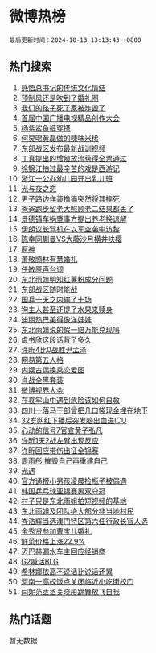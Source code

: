 # 微博热榜

`最后更新时间：2024-10-13 13:13:43 +0800`

## 热门搜索

1. [感悟总书记的传统文化情结](https://m.weibo.cn/search?containerid=100103type%3D1%26t%3D10%26q%3D%23%E6%84%9F%E6%82%9F%E6%80%BB%E4%B9%A6%E8%AE%B0%E7%9A%84%E4%BC%A0%E7%BB%9F%E6%96%87%E5%8C%96%E6%83%85%E7%BB%93%23&stream_entry_id=51&isnewpage=1&extparam=seat%3D1%26pos%3D0%26dgr%3D0%26cate%3D10103%26q%3D%2523%25E6%2584%259F%25E6%2582%259F%25E6%2580%25BB%25E4%25B9%25A6%25E8%25AE%25B0%25E7%259A%2584%25E4%25BC%25A0%25E7%25BB%259F%25E6%2596%2587%25E5%258C%2596%25E6%2583%2585%25E7%25BB%2593%2523%26c_type%3D51%26filter_type%3Drealtimehot%26stream_entry_id%3D51%26display_time%3D1728796421%26pre_seqid%3D172879642194892556904105)
1. [预制风还是吹到了婚礼圈](https://m.weibo.cn/search?containerid=100103type%3D1%26t%3D10%26q%3D%23%E9%A2%84%E5%88%B6%E9%A3%8E%E8%BF%98%E6%98%AF%E5%90%B9%E5%88%B0%E4%BA%86%E5%A9%9A%E7%A4%BC%E5%9C%88%23&stream_entry_id=31&isnewpage=1&extparam=seat%3D1%26q%3D%2523%25E9%25A2%2584%25E5%2588%25B6%25E9%25A3%258E%25E8%25BF%2598%25E6%2598%25AF%25E5%2590%25B9%25E5%2588%25B0%25E4%25BA%2586%25E5%25A9%259A%25E7%25A4%25BC%25E5%259C%2588%2523%26band_rank%3D1%26realpos%3D1%26flag%3D2%26filter_type%3Drealtimehot%26pos%3D0%26cate%3D5001%26dgr%3D0%26lcate%3D5001%26c_type%3D31%26stream_entry_id%3D31%26display_time%3D1728796421%26pre_seqid%3D172879642194892556904105)
1. [我们的孩子死了家被炸毁了](https://m.weibo.cn/search?containerid=100103type%3D1%26t%3D10%26q%3D%23%E6%88%91%E4%BB%AC%E7%9A%84%E5%AD%A9%E5%AD%90%E6%AD%BB%E4%BA%86%E5%AE%B6%E8%A2%AB%E7%82%B8%E6%AF%81%E4%BA%86%23&stream_entry_id=31&isnewpage=1&extparam=seat%3D1%26q%3D%2523%25E6%2588%2591%25E4%25BB%25AC%25E7%259A%2584%25E5%25AD%25A9%25E5%25AD%2590%25E6%25AD%25BB%25E4%25BA%2586%25E5%25AE%25B6%25E8%25A2%25AB%25E7%2582%25B8%25E6%25AF%2581%25E4%25BA%2586%2523%26band_rank%3D2%26realpos%3D2%26flag%3D2%26filter_type%3Drealtimehot%26pos%3D1%26cate%3D5001%26dgr%3D0%26lcate%3D5001%26c_type%3D31%26stream_entry_id%3D31%26display_time%3D1728796421%26pre_seqid%3D172879642194892556904105)
1. [首届中国广播电视精品创作大会](https://m.weibo.cn/search?containerid=100103type%3D1%26t%3D10%26q%3D%23%E9%A6%96%E5%B1%8A%E4%B8%AD%E5%9B%BD%E5%B9%BF%E6%92%AD%E7%94%B5%E8%A7%86%E7%B2%BE%E5%93%81%E5%88%9B%E4%BD%9C%E5%A4%A7%E4%BC%9A%23&stream_entry_id=31&isnewpage=1&extparam=seat%3D1%26q%3D%2523%25E9%25A6%2596%25E5%25B1%258A%25E4%25B8%25AD%25E5%259B%25BD%25E5%25B9%25BF%25E6%2592%25AD%25E7%2594%25B5%25E8%25A7%2586%25E7%25B2%25BE%25E5%2593%2581%25E5%2588%259B%25E4%25BD%259C%25E5%25A4%25A7%25E4%25BC%259A%2523%26band_rank%3D3%26realpos%3D3%26flag%3D0%26filter_type%3Drealtimehot%26pos%3D2%26cate%3D5001%26dgr%3D0%26lcate%3D5001%26c_type%3D31%26stream_entry_id%3D31%26display_time%3D1728796421%26pre_seqid%3D172879642194892556904105)
1. [杨紫鲨鱼裤穿搭](https://m.weibo.cn/search?containerid=100103type%3D1%26t%3D10%26q%3D%23%E6%9D%A8%E7%B4%AB%E9%B2%A8%E9%B1%BC%E8%A3%A4%E7%A9%BF%E6%90%AD%23&stream_entry_id=31&isnewpage=1&extparam=seat%3D1%26q%3D%2523%25E6%259D%25A8%25E7%25B4%25AB%25E9%25B2%25A8%25E9%25B1%25BC%25E8%25A3%25A4%25E7%25A9%25BF%25E6%2590%25AD%2523%26band_rank%3D4%26realpos%3D4%26flag%3D1%26filter_type%3Drealtimehot%26pos%3D3%26cate%3D5001%26dgr%3D0%26lcate%3D5001%26c_type%3D31%26stream_entry_id%3D31%26display_time%3D1728796421%26pre_seqid%3D172879642194892556904105)
1. [何炅喝黄磊做的辣味米稀](https://m.weibo.cn/search?containerid=100103type%3D1%26t%3D10%26q%3D%23%E4%BD%95%E7%82%85%E5%96%9D%E9%BB%84%E7%A3%8A%E5%81%9A%E7%9A%84%E8%BE%A3%E5%91%B3%E7%B1%B3%E7%A8%80%23&stream_entry_id=31&isnewpage=1&extparam=seat%3D1%26q%3D%2523%25E4%25BD%2595%25E7%2582%2585%25E5%2596%259D%25E9%25BB%2584%25E7%25A3%258A%25E5%2581%259A%25E7%259A%2584%25E8%25BE%25A3%25E5%2591%25B3%25E7%25B1%25B3%25E7%25A8%2580%2523%26band_rank%3D5%26realpos%3D5%26flag%3D2%26filter_type%3Drealtimehot%26pos%3D4%26cate%3D5001%26dgr%3D0%26lcate%3D5001%26c_type%3D31%26stream_entry_id%3D31%26display_time%3D1728796421%26pre_seqid%3D172879642194892556904105)
1. [东部战区发布最新战训视频](https://m.weibo.cn/search?containerid=100103type%3D1%26t%3D10%26q%3D%23%E4%B8%9C%E9%83%A8%E6%88%98%E5%8C%BA%E5%8F%91%E5%B8%83%E6%9C%80%E6%96%B0%E6%88%98%E8%AE%AD%E8%A7%86%E9%A2%91%23&stream_entry_id=31&isnewpage=1&extparam=seat%3D1%26q%3D%2523%25E4%25B8%259C%25E9%2583%25A8%25E6%2588%2598%25E5%258C%25BA%25E5%258F%2591%25E5%25B8%2583%25E6%259C%2580%25E6%2596%25B0%25E6%2588%2598%25E8%25AE%25AD%25E8%25A7%2586%25E9%25A2%2591%2523%26band_rank%3D6%26realpos%3D6%26flag%3D1%26filter_type%3Drealtimehot%26pos%3D5%26cate%3D5001%26dgr%3D0%26lcate%3D5001%26c_type%3D31%26stream_entry_id%3D31%26display_time%3D1728796421%26pre_seqid%3D172879642194892556904105)
1. [丁真提出的增殖放流获得全票通过](https://m.weibo.cn/search?containerid=100103type%3D1%26t%3D10%26q%3D%E4%B8%81%E7%9C%9F%E6%8F%90%E5%87%BA%E7%9A%84%E5%A2%9E%E6%AE%96%E6%94%BE%E6%B5%81%E8%8E%B7%E5%BE%97%E5%85%A8%E7%A5%A8%E9%80%9A%E8%BF%87&stream_entry_id=31&isnewpage=1&extparam=seat%3D1%26q%3D%25E4%25B8%2581%25E7%259C%259F%25E6%258F%2590%25E5%2587%25BA%25E7%259A%2584%25E5%25A2%259E%25E6%25AE%2596%25E6%2594%25BE%25E6%25B5%2581%25E8%258E%25B7%25E5%25BE%2597%25E5%2585%25A8%25E7%25A5%25A8%25E9%2580%259A%25E8%25BF%2587%26band_rank%3D7%26realpos%3D7%26flag%3D1%26filter_type%3Drealtimehot%26pos%3D6%26cate%3D5001%26dgr%3D0%26lcate%3D5001%26c_type%3D31%26stream_entry_id%3D31%26display_time%3D1728796421%26pre_seqid%3D172879642194892556904105)
1. [徐锦江拍过最辛苦的戏是西游记](https://m.weibo.cn/search?containerid=100103type%3D1%26t%3D10%26q%3D%E5%BE%90%E9%94%A6%E6%B1%9F%E6%8B%8D%E8%BF%87%E6%9C%80%E8%BE%9B%E8%8B%A6%E7%9A%84%E6%88%8F%E6%98%AF%E8%A5%BF%E6%B8%B8%E8%AE%B0&stream_entry_id=31&isnewpage=1&extparam=seat%3D1%26q%3D%25E5%25BE%2590%25E9%2594%25A6%25E6%25B1%259F%25E6%258B%258D%25E8%25BF%2587%25E6%259C%2580%25E8%25BE%259B%25E8%258B%25A6%25E7%259A%2584%25E6%2588%258F%25E6%2598%25AF%25E8%25A5%25BF%25E6%25B8%25B8%25E8%25AE%25B0%26band_rank%3D8%26realpos%3D8%26flag%3D1%26filter_type%3Drealtimehot%26pos%3D7%26cate%3D5001%26dgr%3D0%26lcate%3D5001%26c_type%3D31%26stream_entry_id%3D31%26display_time%3D1728796421%26pre_seqid%3D172879642194892556904105)
1. [浙江一公办幼儿园开出乳儿班](https://m.weibo.cn/search?containerid=100103type%3D1%26t%3D10%26q%3D%23%E6%B5%99%E6%B1%9F%E4%B8%80%E5%85%AC%E5%8A%9E%E5%B9%BC%E5%84%BF%E5%9B%AD%E5%BC%80%E5%87%BA%E4%B9%B3%E5%84%BF%E7%8F%AD%23&stream_entry_id=31&isnewpage=1&extparam=seat%3D1%26q%3D%2523%25E6%25B5%2599%25E6%25B1%259F%25E4%25B8%2580%25E5%2585%25AC%25E5%258A%259E%25E5%25B9%25BC%25E5%2584%25BF%25E5%259B%25AD%25E5%25BC%2580%25E5%2587%25BA%25E4%25B9%25B3%25E5%2584%25BF%25E7%258F%25AD%2523%26band_rank%3D9%26realpos%3D9%26flag%3D0%26filter_type%3Drealtimehot%26pos%3D8%26cate%3D5001%26dgr%3D0%26lcate%3D5001%26c_type%3D31%26stream_entry_id%3D31%26display_time%3D1728796421%26pre_seqid%3D172879642194892556904105)
1. [光与夜之恋](https://m.weibo.cn/search?containerid=100103type%3D1%26t%3D10%26q%3D%E5%85%89%E4%B8%8E%E5%A4%9C%E4%B9%8B%E6%81%8B&stream_entry_id=31&isnewpage=1&extparam=seat%3D1%26q%3D%25E5%2585%2589%25E4%25B8%258E%25E5%25A4%259C%25E4%25B9%258B%25E6%2581%258B%26band_rank%3D10%26realpos%3D10%26flag%3D1%26filter_type%3Drealtimehot%26pos%3D9%26cate%3D5001%26dgr%3D0%26lcate%3D5001%26c_type%3D31%26stream_entry_id%3D31%26display_time%3D1728796421%26pre_seqid%3D172879642194892556904105)
1. [男子路边佯装撸猫突然将其摔死](https://m.weibo.cn/search?containerid=100103type%3D1%26t%3D10%26q%3D%23%E7%94%B7%E5%AD%90%E8%B7%AF%E8%BE%B9%E4%BD%AF%E8%A3%85%E6%92%B8%E7%8C%AB%E7%AA%81%E7%84%B6%E5%B0%86%E5%85%B6%E6%91%94%E6%AD%BB%23&stream_entry_id=31&isnewpage=1&extparam=seat%3D1%26q%3D%2523%25E7%2594%25B7%25E5%25AD%2590%25E8%25B7%25AF%25E8%25BE%25B9%25E4%25BD%25AF%25E8%25A3%2585%25E6%2592%25B8%25E7%258C%25AB%25E7%25AA%2581%25E7%2584%25B6%25E5%25B0%2586%25E5%2585%25B6%25E6%2591%2594%25E6%25AD%25BB%2523%26band_rank%3D11%26realpos%3D11%26flag%3D1%26filter_type%3Drealtimehot%26pos%3D10%26cate%3D5001%26dgr%3D0%26lcate%3D5001%26c_type%3D31%26stream_entry_id%3D31%26display_time%3D1728796421%26pre_seqid%3D172879642194892556904105)
1. [爸爸跑步留老大照顾老二结果都丢了](https://m.weibo.cn/search?containerid=100103type%3D1%26t%3D10%26q%3D%23%E7%88%B8%E7%88%B8%E8%B7%91%E6%AD%A5%E7%95%99%E8%80%81%E5%A4%A7%E7%85%A7%E9%A1%BE%E8%80%81%E4%BA%8C%E7%BB%93%E6%9E%9C%E9%83%BD%E4%B8%A2%E4%BA%86%23&stream_entry_id=31&isnewpage=1&extparam=seat%3D1%26q%3D%2523%25E7%2588%25B8%25E7%2588%25B8%25E8%25B7%2591%25E6%25AD%25A5%25E7%2595%2599%25E8%2580%2581%25E5%25A4%25A7%25E7%2585%25A7%25E9%25A1%25BE%25E8%2580%2581%25E4%25BA%258C%25E7%25BB%2593%25E6%259E%259C%25E9%2583%25BD%25E4%25B8%25A2%25E4%25BA%2586%2523%26band_rank%3D12%26realpos%3D12%26flag%3D0%26filter_type%3Drealtimehot%26pos%3D11%26cate%3D5001%26dgr%3D0%26lcate%3D5001%26c_type%3D31%26stream_entry_id%3D31%26display_time%3D1728796421%26pre_seqid%3D172879642194892556904105)
1. [景德镇车祸肇事方提出养老换谅解](https://m.weibo.cn/search?containerid=100103type%3D1%26t%3D10%26q%3D%23%E6%99%AF%E5%BE%B7%E9%95%87%E8%BD%A6%E7%A5%B8%E8%82%87%E4%BA%8B%E6%96%B9%E6%8F%90%E5%87%BA%E5%85%BB%E8%80%81%E6%8D%A2%E8%B0%85%E8%A7%A3%23&stream_entry_id=31&isnewpage=1&extparam=seat%3D1%26q%3D%2523%25E6%2599%25AF%25E5%25BE%25B7%25E9%2595%2587%25E8%25BD%25A6%25E7%25A5%25B8%25E8%2582%2587%25E4%25BA%258B%25E6%2596%25B9%25E6%258F%2590%25E5%2587%25BA%25E5%2585%25BB%25E8%2580%2581%25E6%258D%25A2%25E8%25B0%2585%25E8%25A7%25A3%2523%26band_rank%3D13%26realpos%3D13%26flag%3D0%26filter_type%3Drealtimehot%26pos%3D12%26cate%3D5001%26dgr%3D0%26lcate%3D5001%26c_type%3D31%26stream_entry_id%3D31%26display_time%3D1728796421%26pre_seqid%3D172879642194892556904105)
1. [伊朗议长驾机在以军空袭中访黎](https://m.weibo.cn/search?containerid=100103type%3D1%26t%3D10%26q%3D%23%E4%BC%8A%E6%9C%97%E8%AE%AE%E9%95%BF%E9%A9%BE%E6%9C%BA%E5%9C%A8%E4%BB%A5%E5%86%9B%E7%A9%BA%E8%A2%AD%E4%B8%AD%E8%AE%BF%E9%BB%8E%23&stream_entry_id=31&isnewpage=1&extparam=seat%3D1%26q%3D%2523%25E4%25BC%258A%25E6%259C%2597%25E8%25AE%25AE%25E9%2595%25BF%25E9%25A9%25BE%25E6%259C%25BA%25E5%259C%25A8%25E4%25BB%25A5%25E5%2586%259B%25E7%25A9%25BA%25E8%25A2%25AD%25E4%25B8%25AD%25E8%25AE%25BF%25E9%25BB%258E%2523%26band_rank%3D14%26realpos%3D14%26flag%3D0%26filter_type%3Drealtimehot%26pos%3D13%26cate%3D5001%26dgr%3D0%26lcate%3D5001%26c_type%3D31%26stream_entry_id%3D31%26display_time%3D1728796421%26pre_seqid%3D172879642194892556904105)
1. [陈幸同蒯曼VS大藤沙月横井呋樱](https://m.weibo.cn/search?containerid=100103type%3D1%26t%3D10%26q%3D%23%E9%99%88%E5%B9%B8%E5%90%8C%E8%92%AF%E6%9B%BCVS%E5%A4%A7%E8%97%A4%E6%B2%99%E6%9C%88%E6%A8%AA%E4%BA%95%E5%91%8B%E6%A8%B1%23&stream_entry_id=31&isnewpage=1&extparam=seat%3D1%26q%3D%2523%25E9%2599%2588%25E5%25B9%25B8%25E5%2590%258C%25E8%2592%25AF%25E6%259B%25BCVS%25E5%25A4%25A7%25E8%2597%25A4%25E6%25B2%2599%25E6%259C%2588%25E6%25A8%25AA%25E4%25BA%2595%25E5%2591%258B%25E6%25A8%25B1%2523%26band_rank%3D15%26realpos%3D15%26flag%3D1%26filter_type%3Drealtimehot%26pos%3D14%26cate%3D5001%26dgr%3D0%26lcate%3D5001%26c_type%3D31%26stream_entry_id%3D31%26display_time%3D1728796421%26pre_seqid%3D172879642194892556904105)
1. [原神](https://m.weibo.cn/search?containerid=100103type%3D1%26t%3D10%26q%3D%E5%8E%9F%E7%A5%9E&stream_entry_id=31&isnewpage=1&extparam=seat%3D1%26q%3D%25E5%258E%259F%25E7%25A5%259E%26band_rank%3D16%26realpos%3D16%26flag%3D1%26filter_type%3Drealtimehot%26pos%3D15%26cate%3D5001%26dgr%3D0%26lcate%3D5001%26c_type%3D31%26stream_entry_id%3D31%26display_time%3D1728796421%26pre_seqid%3D172879642194892556904105)
1. [萧敬腾林有慧婚礼](https://m.weibo.cn/search?containerid=100103type%3D1%26t%3D10%26q%3D%E8%90%A7%E6%95%AC%E8%85%BE%E6%9E%97%E6%9C%89%E6%85%A7%E5%A9%9A%E7%A4%BC&stream_entry_id=31&isnewpage=1&extparam=seat%3D1%26q%3D%25E8%2590%25A7%25E6%2595%25AC%25E8%2585%25BE%25E6%259E%2597%25E6%259C%2589%25E6%2585%25A7%25E5%25A9%259A%25E7%25A4%25BC%26band_rank%3D17%26realpos%3D17%26flag%3D1%26filter_type%3Drealtimehot%26pos%3D16%26cate%3D5001%26dgr%3D0%26lcate%3D5001%26c_type%3D31%26stream_entry_id%3D31%26display_time%3D1728796421%26pre_seqid%3D172879642194892556904105)
1. [任敏原声台词](https://m.weibo.cn/search?containerid=100103type%3D1%26t%3D10%26q%3D%E4%BB%BB%E6%95%8F%E5%8E%9F%E5%A3%B0%E5%8F%B0%E8%AF%8D&stream_entry_id=31&isnewpage=1&extparam=seat%3D1%26q%3D%25E4%25BB%25BB%25E6%2595%258F%25E5%258E%259F%25E5%25A3%25B0%25E5%258F%25B0%25E8%25AF%258D%26band_rank%3D18%26realpos%3D18%26flag%3D1%26filter_type%3Drealtimehot%26pos%3D17%26cate%3D5001%26dgr%3D0%26lcate%3D5001%26c_type%3D31%26stream_entry_id%3D31%26display_time%3D1728796421%26pre_seqid%3D172879642194892556904105)
1. [东北雨姐明知红薯粉成分问题](https://m.weibo.cn/search?containerid=100103type%3D1%26t%3D10%26q%3D%23%E4%B8%9C%E5%8C%97%E9%9B%A8%E5%A7%90%E6%98%8E%E7%9F%A5%E7%BA%A2%E8%96%AF%E7%B2%89%E6%88%90%E5%88%86%E9%97%AE%E9%A2%98%23&stream_entry_id=31&isnewpage=1&extparam=seat%3D1%26q%3D%2523%25E4%25B8%259C%25E5%258C%2597%25E9%259B%25A8%25E5%25A7%2590%25E6%2598%258E%25E7%259F%25A5%25E7%25BA%25A2%25E8%2596%25AF%25E7%25B2%2589%25E6%2588%2590%25E5%2588%2586%25E9%2597%25AE%25E9%25A2%2598%2523%26band_rank%3D19%26realpos%3D19%26flag%3D0%26filter_type%3Drealtimehot%26pos%3D18%26cate%3D5001%26dgr%3D0%26lcate%3D5001%26c_type%3D31%26stream_entry_id%3D31%26display_time%3D1728796421%26pre_seqid%3D172879642194892556904105)
1. [东部战区随时能战](https://m.weibo.cn/search?containerid=100103type%3D1%26t%3D10%26q%3D%23%E4%B8%9C%E9%83%A8%E6%88%98%E5%8C%BA%E9%9A%8F%E6%97%B6%E8%83%BD%E6%88%98%23&stream_entry_id=31&isnewpage=1&extparam=seat%3D1%26q%3D%2523%25E4%25B8%259C%25E9%2583%25A8%25E6%2588%2598%25E5%258C%25BA%25E9%259A%258F%25E6%2597%25B6%25E8%2583%25BD%25E6%2588%2598%2523%26band_rank%3D20%26realpos%3D20%26flag%3D1%26filter_type%3Drealtimehot%26pos%3D19%26cate%3D5001%26dgr%3D0%26lcate%3D5001%26c_type%3D31%26stream_entry_id%3D31%26display_time%3D1728796421%26pre_seqid%3D172879642194892556904105)
1. [国乒一天之内输了十场](https://m.weibo.cn/search?containerid=100103type%3D1%26t%3D10%26q%3D%23%E5%9B%BD%E4%B9%92%E4%B8%80%E5%A4%A9%E4%B9%8B%E5%86%85%E8%BE%93%E4%BA%86%E5%8D%81%E5%9C%BA%23&stream_entry_id=31&isnewpage=1&extparam=seat%3D1%26q%3D%2523%25E5%259B%25BD%25E4%25B9%2592%25E4%25B8%2580%25E5%25A4%25A9%25E4%25B9%258B%25E5%2586%2585%25E8%25BE%2593%25E4%25BA%2586%25E5%258D%2581%25E5%259C%25BA%2523%26band_rank%3D21%26realpos%3D21%26flag%3D1%26filter_type%3Drealtimehot%26pos%3D20%26cate%3D5001%26dgr%3D0%26lcate%3D5001%26c_type%3D31%26stream_entry_id%3D31%26display_time%3D1728796421%26pre_seqid%3D172879642194892556904105)
1. [狗主人甚至还提了水果来赎身](https://m.weibo.cn/search?containerid=100103type%3D1%26t%3D10%26q%3D%E7%8B%97%E4%B8%BB%E4%BA%BA%E7%94%9A%E8%87%B3%E8%BF%98%E6%8F%90%E4%BA%86%E6%B0%B4%E6%9E%9C%E6%9D%A5%E8%B5%8E%E8%BA%AB&stream_entry_id=31&isnewpage=1&extparam=seat%3D1%26q%3D%25E7%258B%2597%25E4%25B8%25BB%25E4%25BA%25BA%25E7%2594%259A%25E8%2587%25B3%25E8%25BF%2598%25E6%258F%2590%25E4%25BA%2586%25E6%25B0%25B4%25E6%259E%259C%25E6%259D%25A5%25E8%25B5%258E%25E8%25BA%25AB%26band_rank%3D22%26realpos%3D22%26flag%3D1%26filter_type%3Drealtimehot%26pos%3D21%26cate%3D5001%26dgr%3D0%26lcate%3D5001%26c_type%3D31%26stream_entry_id%3D31%26display_time%3D1728796421%26pre_seqid%3D172879642194892556904105)
1. [迪丽热巴美得像洋娃娃](https://m.weibo.cn/search?containerid=100103type%3D1%26t%3D10%26q%3D%23%E8%BF%AA%E4%B8%BD%E7%83%AD%E5%B7%B4%E7%BE%8E%E5%BE%97%E5%83%8F%E6%B4%8B%E5%A8%83%E5%A8%83%23&stream_entry_id=31&isnewpage=1&extparam=seat%3D1%26q%3D%2523%25E8%25BF%25AA%25E4%25B8%25BD%25E7%2583%25AD%25E5%25B7%25B4%25E7%25BE%258E%25E5%25BE%2597%25E5%2583%258F%25E6%25B4%258B%25E5%25A8%2583%25E5%25A8%2583%2523%26band_rank%3D23%26realpos%3D23%26flag%3D0%26filter_type%3Drealtimehot%26pos%3D22%26cate%3D5001%26dgr%3D0%26lcate%3D5001%26c_type%3D31%26stream_entry_id%3D31%26display_time%3D1728796421%26pre_seqid%3D172879642194892556904105)
1. [东北雨姐说的假一赔万能兑现吗](https://m.weibo.cn/search?containerid=100103type%3D1%26t%3D10%26q%3D%23%E4%B8%9C%E5%8C%97%E9%9B%A8%E5%A7%90%E8%AF%B4%E7%9A%84%E5%81%87%E4%B8%80%E8%B5%94%E4%B8%87%E8%83%BD%E5%85%91%E7%8E%B0%E5%90%97%23&stream_entry_id=31&isnewpage=1&extparam=seat%3D1%26q%3D%2523%25E4%25B8%259C%25E5%258C%2597%25E9%259B%25A8%25E5%25A7%2590%25E8%25AF%25B4%25E7%259A%2584%25E5%2581%2587%25E4%25B8%2580%25E8%25B5%2594%25E4%25B8%2587%25E8%2583%25BD%25E5%2585%2591%25E7%258E%25B0%25E5%2590%2597%2523%26band_rank%3D24%26realpos%3D24%26flag%3D0%26filter_type%3Drealtimehot%26pos%3D23%26cate%3D5001%26dgr%3D0%26lcate%3D5001%26c_type%3D31%26stream_entry_id%3D31%26display_time%3D1728796421%26pre_seqid%3D172879642194892556904105)
1. [虞书欣这段话背了多久](https://m.weibo.cn/search?containerid=100103type%3D1%26t%3D10%26q%3D%E8%99%9E%E4%B9%A6%E6%AC%A3%E8%BF%99%E6%AE%B5%E8%AF%9D%E8%83%8C%E4%BA%86%E5%A4%9A%E4%B9%85&stream_entry_id=31&isnewpage=1&extparam=seat%3D1%26q%3D%25E8%2599%259E%25E4%25B9%25A6%25E6%25AC%25A3%25E8%25BF%2599%25E6%25AE%25B5%25E8%25AF%259D%25E8%2583%258C%25E4%25BA%2586%25E5%25A4%259A%25E4%25B9%2585%26band_rank%3D25%26realpos%3D25%26flag%3D0%26filter_type%3Drealtimehot%26pos%3D24%26cate%3D5001%26dgr%3D0%26lcate%3D5001%26c_type%3D31%26stream_entry_id%3D31%26display_time%3D1728796421%26pre_seqid%3D172879642194892556904105)
1. [许昕4比0战胜尹孟泽](https://m.weibo.cn/search?containerid=100103type%3D1%26t%3D10%26q%3D%23%E8%AE%B8%E6%98%954%E6%AF%940%E6%88%98%E8%83%9C%E5%B0%B9%E5%AD%9F%E6%B3%BD%23&stream_entry_id=31&isnewpage=1&extparam=seat%3D1%26q%3D%2523%25E8%25AE%25B8%25E6%2598%25954%25E6%25AF%25940%25E6%2588%2598%25E8%2583%259C%25E5%25B0%25B9%25E5%25AD%259F%25E6%25B3%25BD%2523%26band_rank%3D26%26realpos%3D26%26flag%3D0%26filter_type%3Drealtimehot%26pos%3D25%26cate%3D5001%26dgr%3D0%26lcate%3D5001%26c_type%3D31%26stream_entry_id%3D31%26display_time%3D1728796421%26pre_seqid%3D172879642194892556904105)
1. [网易第五人格](https://m.weibo.cn/search?containerid=100103type%3D1%26t%3D10%26q%3D%E7%BD%91%E6%98%93%E7%AC%AC%E4%BA%94%E4%BA%BA%E6%A0%BC&stream_entry_id=31&isnewpage=1&extparam=seat%3D1%26q%3D%25E7%25BD%2591%25E6%2598%2593%25E7%25AC%25AC%25E4%25BA%2594%25E4%25BA%25BA%25E6%25A0%25BC%26band_rank%3D27%26realpos%3D27%26flag%3D1%26filter_type%3Drealtimehot%26pos%3D26%26cate%3D5001%26dgr%3D0%26lcate%3D5001%26c_type%3D31%26stream_entry_id%3D31%26display_time%3D1728796421%26pre_seqid%3D172879642194892556904105)
1. [内娱古偶换乘恋爱图](https://m.weibo.cn/search?containerid=100103type%3D1%26t%3D10%26q%3D%23%E5%86%85%E5%A8%B1%E5%8F%A4%E5%81%B6%E6%8D%A2%E4%B9%98%E6%81%8B%E7%88%B1%E5%9B%BE%23&stream_entry_id=31&isnewpage=1&extparam=seat%3D1%26q%3D%2523%25E5%2586%2585%25E5%25A8%25B1%25E5%258F%25A4%25E5%2581%25B6%25E6%258D%25A2%25E4%25B9%2598%25E6%2581%258B%25E7%2588%25B1%25E5%259B%25BE%2523%26band_rank%3D28%26realpos%3D28%26flag%3D1%26filter_type%3Drealtimehot%26pos%3D27%26cate%3D5001%26dgr%3D0%26lcate%3D5001%26c_type%3D31%26stream_entry_id%3D31%26display_time%3D1728796421%26pre_seqid%3D172879642194892556904105)
1. [肖战全黑套装](https://m.weibo.cn/search?containerid=100103type%3D1%26t%3D10%26q%3D%23%E8%82%96%E6%88%98%E5%85%A8%E9%BB%91%E5%A5%97%E8%A3%85%23&stream_entry_id=31&isnewpage=1&extparam=seat%3D1%26q%3D%2523%25E8%2582%2596%25E6%2588%2598%25E5%2585%25A8%25E9%25BB%2591%25E5%25A5%2597%25E8%25A3%2585%2523%26band_rank%3D29%26realpos%3D29%26flag%3D1%26filter_type%3Drealtimehot%26pos%3D28%26cate%3D5001%26dgr%3D0%26lcate%3D5001%26c_type%3D31%26stream_entry_id%3D31%26display_time%3D1728796421%26pre_seqid%3D172879642194892556904105)
1. [微博视界大会](https://m.weibo.cn/search?containerid=100103type%3D1%26t%3D10%26q%3D%E5%BE%AE%E5%8D%9A%E8%A7%86%E7%95%8C%E5%A4%A7%E4%BC%9A&stream_entry_id=31&isnewpage=1&extparam=seat%3D1%26q%3D%25E5%25BE%25AE%25E5%258D%259A%25E8%25A7%2586%25E7%2595%258C%25E5%25A4%25A7%25E4%25BC%259A%26band_rank%3D30%26realpos%3D30%26flag%3D1%26filter_type%3Drealtimehot%26pos%3D29%26cate%3D5001%26dgr%3D0%26lcate%3D5001%26c_type%3D31%26stream_entry_id%3D31%26display_time%3D1728796421%26pre_seqid%3D172879642194892556904105)
1. [在哀牢山中遇到危险该如何自救](https://m.weibo.cn/search?containerid=100103type%3D1%26t%3D10%26q%3D%23%E5%9C%A8%E5%93%80%E7%89%A2%E5%B1%B1%E4%B8%AD%E9%81%87%E5%88%B0%E5%8D%B1%E9%99%A9%E8%AF%A5%E5%A6%82%E4%BD%95%E8%87%AA%E6%95%91%23&stream_entry_id=31&isnewpage=1&extparam=seat%3D1%26q%3D%2523%25E5%259C%25A8%25E5%2593%2580%25E7%2589%25A2%25E5%25B1%25B1%25E4%25B8%25AD%25E9%2581%2587%25E5%2588%25B0%25E5%258D%25B1%25E9%2599%25A9%25E8%25AF%25A5%25E5%25A6%2582%25E4%25BD%2595%25E8%2587%25AA%25E6%2595%2591%2523%26band_rank%3D31%26realpos%3D31%26flag%3D1%26filter_type%3Drealtimehot%26pos%3D30%26cate%3D5001%26dgr%3D0%26lcate%3D5001%26c_type%3D31%26stream_entry_id%3D31%26display_time%3D1728796421%26pre_seqid%3D172879642194892556904105)
1. [四川一落马干部曾把几口袋现金埋在地下](https://m.weibo.cn/search?containerid=100103type%3D1%26t%3D10%26q%3D%23%E5%9B%9B%E5%B7%9D%E4%B8%80%E8%90%BD%E9%A9%AC%E5%B9%B2%E9%83%A8%E6%9B%BE%E6%8A%8A%E5%87%A0%E5%8F%A3%E8%A2%8B%E7%8E%B0%E9%87%91%E5%9F%8B%E5%9C%A8%E5%9C%B0%E4%B8%8B%23&stream_entry_id=31&isnewpage=1&extparam=seat%3D1%26q%3D%2523%25E5%259B%259B%25E5%25B7%259D%25E4%25B8%2580%25E8%2590%25BD%25E9%25A9%25AC%25E5%25B9%25B2%25E9%2583%25A8%25E6%259B%25BE%25E6%258A%258A%25E5%2587%25A0%25E5%258F%25A3%25E8%25A2%258B%25E7%258E%25B0%25E9%2587%2591%25E5%259F%258B%25E5%259C%25A8%25E5%259C%25B0%25E4%25B8%258B%2523%26band_rank%3D32%26realpos%3D32%26flag%3D0%26filter_type%3Drealtimehot%26pos%3D31%26cate%3D5001%26dgr%3D0%26lcate%3D5001%26c_type%3D31%26stream_entry_id%3D31%26display_time%3D1728796421%26pre_seqid%3D172879642194892556904105)
1. [32岁网红下播后突发脑出血进ICU](https://m.weibo.cn/search?containerid=100103type%3D1%26t%3D10%26q%3D%2332%E5%B2%81%E7%BD%91%E7%BA%A2%E4%B8%8B%E6%92%AD%E5%90%8E%E7%AA%81%E5%8F%91%E8%84%91%E5%87%BA%E8%A1%80%E8%BF%9BICU%23&stream_entry_id=31&isnewpage=1&extparam=seat%3D1%26q%3D%252332%25E5%25B2%2581%25E7%25BD%2591%25E7%25BA%25A2%25E4%25B8%258B%25E6%2592%25AD%25E5%2590%258E%25E7%25AA%2581%25E5%258F%2591%25E8%2584%2591%25E5%2587%25BA%25E8%25A1%2580%25E8%25BF%259BICU%2523%26band_rank%3D33%26realpos%3D33%26flag%3D0%26filter_type%3Drealtimehot%26pos%3D32%26cate%3D5001%26dgr%3D0%26lcate%3D5001%26c_type%3D31%26stream_entry_id%3D31%26display_time%3D1728796421%26pre_seqid%3D172879642194892556904105)
1. [心动的信号7官宣黄子弘凡](https://m.weibo.cn/search?containerid=100103type%3D1%26t%3D10%26q%3D%23%E5%BF%83%E5%8A%A8%E7%9A%84%E4%BF%A1%E5%8F%B77%E5%AE%98%E5%AE%A3%E9%BB%84%E5%AD%90%E5%BC%98%E5%87%A1%23&stream_entry_id=31&isnewpage=1&extparam=seat%3D1%26q%3D%2523%25E5%25BF%2583%25E5%258A%25A8%25E7%259A%2584%25E4%25BF%25A1%25E5%258F%25B77%25E5%25AE%2598%25E5%25AE%25A3%25E9%25BB%2584%25E5%25AD%2590%25E5%25BC%2598%25E5%2587%25A1%2523%26band_rank%3D34%26realpos%3D34%26flag%3D1%26filter_type%3Drealtimehot%26pos%3D33%26cate%3D5001%26dgr%3D0%26lcate%3D5001%26c_type%3D31%26stream_entry_id%3D31%26display_time%3D1728796421%26pre_seqid%3D172879642194892556904105)
1. [许昕1天2战左臂出现反应](https://m.weibo.cn/search?containerid=100103type%3D1%26t%3D10%26q%3D%23%E8%AE%B8%E6%98%951%E5%A4%A92%E6%88%98%E5%B7%A6%E8%87%82%E5%87%BA%E7%8E%B0%E5%8F%8D%E5%BA%94%23&stream_entry_id=31&isnewpage=1&extparam=seat%3D1%26q%3D%2523%25E8%25AE%25B8%25E6%2598%25951%25E5%25A4%25A92%25E6%2588%2598%25E5%25B7%25A6%25E8%2587%2582%25E5%2587%25BA%25E7%258E%25B0%25E5%258F%258D%25E5%25BA%2594%2523%26band_rank%3D35%26realpos%3D35%26flag%3D1%26filter_type%3Drealtimehot%26pos%3D34%26cate%3D5001%26dgr%3D0%26lcate%3D5001%26c_type%3D31%26stream_entry_id%3D31%26display_time%3D1728796421%26pre_seqid%3D172879642194892556904105)
1. [许昕回应带伤出征全锦赛](https://m.weibo.cn/search?containerid=100103type%3D1%26t%3D10%26q%3D%23%E8%AE%B8%E6%98%95%E5%9B%9E%E5%BA%94%E5%B8%A6%E4%BC%A4%E5%87%BA%E5%BE%81%E5%85%A8%E9%94%A6%E8%B5%9B%23&stream_entry_id=31&isnewpage=1&extparam=seat%3D1%26q%3D%2523%25E8%25AE%25B8%25E6%2598%2595%25E5%259B%259E%25E5%25BA%2594%25E5%25B8%25A6%25E4%25BC%25A4%25E5%2587%25BA%25E5%25BE%2581%25E5%2585%25A8%25E9%2594%25A6%25E8%25B5%259B%2523%26band_rank%3D36%26realpos%3D36%26flag%3D1%26filter_type%3Drealtimehot%26pos%3D35%26cate%3D5001%26dgr%3D0%26lcate%3D5001%26c_type%3D31%26stream_entry_id%3D31%26display_time%3D1728796421%26pre_seqid%3D172879642194892556904105)
1. [周雨彤 摧毁自己再重建自己](https://m.weibo.cn/search?containerid=100103type%3D1%26t%3D10%26q%3D%E5%91%A8%E9%9B%A8%E5%BD%A4+%E6%91%A7%E6%AF%81%E8%87%AA%E5%B7%B1%E5%86%8D%E9%87%8D%E5%BB%BA%E8%87%AA%E5%B7%B1&stream_entry_id=31&isnewpage=1&extparam=seat%3D1%26q%3D%25E5%2591%25A8%25E9%259B%25A8%25E5%25BD%25A4%2520%25E6%2591%25A7%25E6%25AF%2581%25E8%2587%25AA%25E5%25B7%25B1%25E5%2586%258D%25E9%2587%258D%25E5%25BB%25BA%25E8%2587%25AA%25E5%25B7%25B1%26band_rank%3D37%26realpos%3D37%26flag%3D1%26filter_type%3Drealtimehot%26pos%3D36%26cate%3D5001%26dgr%3D0%26lcate%3D5001%26c_type%3D31%26stream_entry_id%3D31%26display_time%3D1728796421%26pre_seqid%3D172879642194892556904105)
1. [光遇](https://m.weibo.cn/search?containerid=100103type%3D1%26t%3D10%26q%3D%E5%85%89%E9%81%87&stream_entry_id=31&isnewpage=1&extparam=seat%3D1%26q%3D%25E5%2585%2589%25E9%2581%2587%26band_rank%3D38%26realpos%3D38%26flag%3D1%26filter_type%3Drealtimehot%26pos%3D37%26cate%3D5001%26dgr%3D0%26lcate%3D5001%26c_type%3D31%26stream_entry_id%3D31%26display_time%3D1728796421%26pre_seqid%3D172879642194892556904105)
1. [官方通报小男孩凌晨捡瓶子被偶遇](https://m.weibo.cn/search?containerid=100103type%3D1%26t%3D10%26q%3D%23%E5%AE%98%E6%96%B9%E9%80%9A%E6%8A%A5%E5%B0%8F%E7%94%B7%E5%AD%A9%E5%87%8C%E6%99%A8%E6%8D%A1%E7%93%B6%E5%AD%90%E8%A2%AB%E5%81%B6%E9%81%87%23&stream_entry_id=31&isnewpage=1&extparam=seat%3D1%26q%3D%2523%25E5%25AE%2598%25E6%2596%25B9%25E9%2580%259A%25E6%258A%25A5%25E5%25B0%258F%25E7%2594%25B7%25E5%25AD%25A9%25E5%2587%258C%25E6%2599%25A8%25E6%258D%25A1%25E7%2593%25B6%25E5%25AD%2590%25E8%25A2%25AB%25E5%2581%25B6%25E9%2581%2587%2523%26band_rank%3D39%26realpos%3D39%26flag%3D1%26filter_type%3Drealtimehot%26pos%3D38%26cate%3D5001%26dgr%3D0%26lcate%3D5001%26c_type%3D31%26stream_entry_id%3D31%26display_time%3D1728796421%26pre_seqid%3D172879642194892556904105)
1. [韩国乒乓球亚锦赛男双夺冠](https://m.weibo.cn/search?containerid=100103type%3D1%26t%3D10%26q%3D%23%E9%9F%A9%E5%9B%BD%E4%B9%92%E4%B9%93%E7%90%83%E4%BA%9A%E9%94%A6%E8%B5%9B%E7%94%B7%E5%8F%8C%E5%A4%BA%E5%86%A0%23&stream_entry_id=31&isnewpage=1&extparam=seat%3D1%26q%3D%2523%25E9%259F%25A9%25E5%259B%25BD%25E4%25B9%2592%25E4%25B9%2593%25E7%2590%2583%25E4%25BA%259A%25E9%2594%25A6%25E8%25B5%259B%25E7%2594%25B7%25E5%258F%258C%25E5%25A4%25BA%25E5%2586%25A0%2523%26band_rank%3D40%26realpos%3D40%26flag%3D0%26filter_type%3Drealtimehot%26pos%3D39%26cate%3D5001%26dgr%3D0%26lcate%3D5001%26c_type%3D31%26stream_entry_id%3D31%26display_time%3D1728796421%26pre_seqid%3D172879642194892556904105)
1. [村子只是东北雨姐拍短视频的基地](https://m.weibo.cn/search?containerid=100103type%3D1%26t%3D10%26q%3D%23%E6%9D%91%E5%AD%90%E5%8F%AA%E6%98%AF%E4%B8%9C%E5%8C%97%E9%9B%A8%E5%A7%90%E6%8B%8D%E7%9F%AD%E8%A7%86%E9%A2%91%E7%9A%84%E5%9F%BA%E5%9C%B0%23&stream_entry_id=31&isnewpage=1&extparam=seat%3D1%26q%3D%2523%25E6%259D%2591%25E5%25AD%2590%25E5%258F%25AA%25E6%2598%25AF%25E4%25B8%259C%25E5%258C%2597%25E9%259B%25A8%25E5%25A7%2590%25E6%258B%258D%25E7%259F%25AD%25E8%25A7%2586%25E9%25A2%2591%25E7%259A%2584%25E5%259F%25BA%25E5%259C%25B0%2523%26band_rank%3D41%26realpos%3D41%26flag%3D0%26filter_type%3Drealtimehot%26pos%3D40%26cate%3D5001%26dgr%3D0%26lcate%3D5001%26c_type%3D31%26stream_entry_id%3D31%26display_time%3D1728796421%26pre_seqid%3D172879642194892556904105)
1. [东北雨姐及团队绝大部分非当地村民](https://m.weibo.cn/search?containerid=100103type%3D1%26t%3D10%26q%3D%23%E4%B8%9C%E5%8C%97%E9%9B%A8%E5%A7%90%E5%8F%8A%E5%9B%A2%E9%98%9F%E7%BB%9D%E5%A4%A7%E9%83%A8%E5%88%86%E9%9D%9E%E5%BD%93%E5%9C%B0%E6%9D%91%E6%B0%91%23&stream_entry_id=31&isnewpage=1&extparam=seat%3D1%26q%3D%2523%25E4%25B8%259C%25E5%258C%2597%25E9%259B%25A8%25E5%25A7%2590%25E5%258F%258A%25E5%259B%25A2%25E9%2598%259F%25E7%25BB%259D%25E5%25A4%25A7%25E9%2583%25A8%25E5%2588%2586%25E9%259D%259E%25E5%25BD%2593%25E5%259C%25B0%25E6%259D%2591%25E6%25B0%2591%2523%26band_rank%3D42%26realpos%3D42%26flag%3D0%26filter_type%3Drealtimehot%26pos%3D41%26cate%3D5001%26dgr%3D0%26lcate%3D5001%26c_type%3D31%26stream_entry_id%3D31%26display_time%3D1728796421%26pre_seqid%3D172879642194892556904105)
1. [岑浩辉当选澳门特区第六任行政长官人选](https://m.weibo.cn/search?containerid=100103type%3D1%26t%3D10%26q%3D%23%E5%B2%91%E6%B5%A9%E8%BE%89%E5%BD%93%E9%80%89%E6%BE%B3%E9%97%A8%E7%89%B9%E5%8C%BA%E7%AC%AC%E5%85%AD%E4%BB%BB%E8%A1%8C%E6%94%BF%E9%95%BF%E5%AE%98%E4%BA%BA%E9%80%89%23&stream_entry_id=31&isnewpage=1&extparam=seat%3D1%26q%3D%2523%25E5%25B2%2591%25E6%25B5%25A9%25E8%25BE%2589%25E5%25BD%2593%25E9%2580%2589%25E6%25BE%25B3%25E9%2597%25A8%25E7%2589%25B9%25E5%258C%25BA%25E7%25AC%25AC%25E5%2585%25AD%25E4%25BB%25BB%25E8%25A1%258C%25E6%2594%25BF%25E9%2595%25BF%25E5%25AE%2598%25E4%25BA%25BA%25E9%2580%2589%2523%26band_rank%3D43%26realpos%3D43%26flag%3D0%26filter_type%3Drealtimehot%26pos%3D42%26cate%3D5001%26dgr%3D0%26lcate%3D5001%26c_type%3D31%26stream_entry_id%3D31%26display_time%3D1728796421%26pre_seqid%3D172879642194892556904105)
1. [金秀贤参加曹宝儿婚礼](https://m.weibo.cn/search?containerid=100103type%3D1%26t%3D10%26q%3D%23%E9%87%91%E7%A7%80%E8%B4%A4%E5%8F%82%E5%8A%A0%E6%9B%B9%E5%AE%9D%E5%84%BF%E5%A9%9A%E7%A4%BC%23&stream_entry_id=31&isnewpage=1&extparam=seat%3D1%26q%3D%2523%25E9%2587%2591%25E7%25A7%2580%25E8%25B4%25A4%25E5%258F%2582%25E5%258A%25A0%25E6%259B%25B9%25E5%25AE%259D%25E5%2584%25BF%25E5%25A9%259A%25E7%25A4%25BC%2523%26band_rank%3D44%26realpos%3D44%26flag%3D0%26filter_type%3Drealtimehot%26pos%3D43%26cate%3D5001%26dgr%3D0%26lcate%3D5001%26c_type%3D31%26stream_entry_id%3D31%26display_time%3D1728796421%26pre_seqid%3D172879642194892556904105)
1. [鲜菜价格上涨22.9%](https://m.weibo.cn/search?containerid=100103type%3D1%26t%3D10%26q%3D%23%E9%B2%9C%E8%8F%9C%E4%BB%B7%E6%A0%BC%E4%B8%8A%E6%B6%A822.9%25%23&stream_entry_id=31&isnewpage=1&extparam=seat%3D1%26q%3D%2523%25E9%25B2%259C%25E8%258F%259C%25E4%25BB%25B7%25E6%25A0%25BC%25E4%25B8%258A%25E6%25B6%25A822.9%2525%2523%26band_rank%3D45%26realpos%3D45%26flag%3D1%26filter_type%3Drealtimehot%26pos%3D44%26cate%3D5001%26dgr%3D0%26lcate%3D5001%26c_type%3D31%26stream_entry_id%3D31%26display_time%3D1728796421%26pre_seqid%3D172879642194892556904105)
1. [迈巴赫漏水车主回应经销商](https://m.weibo.cn/search?containerid=100103type%3D1%26t%3D10%26q%3D%23%E8%BF%88%E5%B7%B4%E8%B5%AB%E6%BC%8F%E6%B0%B4%E8%BD%A6%E4%B8%BB%E5%9B%9E%E5%BA%94%E7%BB%8F%E9%94%80%E5%95%86%23&stream_entry_id=31&isnewpage=1&extparam=seat%3D1%26q%3D%2523%25E8%25BF%2588%25E5%25B7%25B4%25E8%25B5%25AB%25E6%25BC%258F%25E6%25B0%25B4%25E8%25BD%25A6%25E4%25B8%25BB%25E5%259B%259E%25E5%25BA%2594%25E7%25BB%258F%25E9%2594%2580%25E5%2595%2586%2523%26band_rank%3D46%26realpos%3D46%26flag%3D0%26filter_type%3Drealtimehot%26pos%3D45%26cate%3D5001%26dgr%3D0%26lcate%3D5001%26c_type%3D31%26stream_entry_id%3D31%26display_time%3D1728796421%26pre_seqid%3D172879642194892556904105)
1. [G2喊话BLG](https://m.weibo.cn/search?containerid=100103type%3D1%26t%3D10%26q%3D%23G2%E5%96%8A%E8%AF%9DBLG%23&stream_entry_id=31&isnewpage=1&extparam=seat%3D1%26q%3D%2523G2%25E5%2596%258A%25E8%25AF%259DBLG%2523%26band_rank%3D47%26realpos%3D47%26flag%3D0%26filter_type%3Drealtimehot%26pos%3D46%26cate%3D5001%26dgr%3D0%26lcate%3D5001%26c_type%3D31%26stream_entry_id%3D31%26display_time%3D1728796421%26pre_seqid%3D172879642194892556904105)
1. [希林娜依高不说话比说话还累](https://m.weibo.cn/search?containerid=100103type%3D1%26t%3D10%26q%3D%E5%B8%8C%E6%9E%97%E5%A8%9C%E4%BE%9D%E9%AB%98%E4%B8%8D%E8%AF%B4%E8%AF%9D%E6%AF%94%E8%AF%B4%E8%AF%9D%E8%BF%98%E7%B4%AF&stream_entry_id=31&isnewpage=1&extparam=seat%3D1%26q%3D%25E5%25B8%258C%25E6%259E%2597%25E5%25A8%259C%25E4%25BE%259D%25E9%25AB%2598%25E4%25B8%258D%25E8%25AF%25B4%25E8%25AF%259D%25E6%25AF%2594%25E8%25AF%25B4%25E8%25AF%259D%25E8%25BF%2598%25E7%25B4%25AF%26band_rank%3D48%26realpos%3D48%26flag%3D1%26filter_type%3Drealtimehot%26pos%3D47%26cate%3D5001%26dgr%3D0%26lcate%3D5001%26c_type%3D31%26stream_entry_id%3D31%26display_time%3D1728796421%26pre_seqid%3D172879642194892556904105)
1. [河南一高校饭点关闭临近小吃街校门](https://m.weibo.cn/search?containerid=100103type%3D1%26t%3D10%26q%3D%23%E6%B2%B3%E5%8D%97%E4%B8%80%E9%AB%98%E6%A0%A1%E9%A5%AD%E7%82%B9%E5%85%B3%E9%97%AD%E4%B8%B4%E8%BF%91%E5%B0%8F%E5%90%83%E8%A1%97%E6%A0%A1%E9%97%A8%23&stream_entry_id=31&isnewpage=1&extparam=seat%3D1%26q%3D%2523%25E6%25B2%25B3%25E5%258D%2597%25E4%25B8%2580%25E9%25AB%2598%25E6%25A0%25A1%25E9%25A5%25AD%25E7%2582%25B9%25E5%2585%25B3%25E9%2597%25AD%25E4%25B8%25B4%25E8%25BF%2591%25E5%25B0%258F%25E5%2590%2583%25E8%25A1%2597%25E6%25A0%25A1%25E9%2597%25A8%2523%26band_rank%3D49%26realpos%3D49%26flag%3D0%26filter_type%3Drealtimehot%26pos%3D48%26cate%3D5001%26dgr%3D0%26lcate%3D5001%26c_type%3D31%26stream_entry_id%3D31%26display_time%3D1728796421%26pre_seqid%3D172879642194892556904105)
1. [闫妮范丞丞关晓彤跳舞放飞自我](https://m.weibo.cn/search?containerid=100103type%3D1%26t%3D10%26q%3D%E9%97%AB%E5%A6%AE%E8%8C%83%E4%B8%9E%E4%B8%9E%E5%85%B3%E6%99%93%E5%BD%A4%E8%B7%B3%E8%88%9E%E6%94%BE%E9%A3%9E%E8%87%AA%E6%88%91&stream_entry_id=31&isnewpage=1&extparam=seat%3D1%26q%3D%25E9%2597%25AB%25E5%25A6%25AE%25E8%258C%2583%25E4%25B8%259E%25E4%25B8%259E%25E5%2585%25B3%25E6%2599%2593%25E5%25BD%25A4%25E8%25B7%25B3%25E8%2588%259E%25E6%2594%25BE%25E9%25A3%259E%25E8%2587%25AA%25E6%2588%2591%26band_rank%3D50%26realpos%3D50%26flag%3D1%26filter_type%3Drealtimehot%26pos%3D49%26cate%3D5001%26dgr%3D0%26lcate%3D5001%26c_type%3D31%26stream_entry_id%3D31%26display_time%3D1728796421%26pre_seqid%3D172879642194892556904105)

## 热门话题

暂无数据
